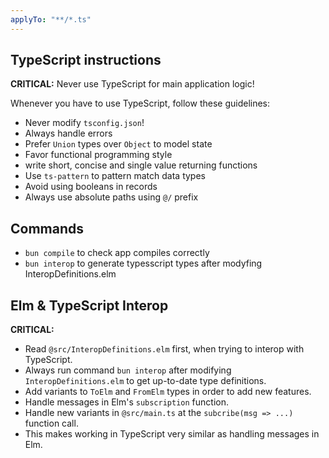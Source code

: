 ```yaml
---
applyTo: "**/*.ts"
---
```


## TypeScript instructions

**CRITICAL:**
Never use TypeScript for main application logic!

Whenever you have to use TypeScript, follow these guidelines:

- Never modify `tsconfig.json`!
- Always handle errors
- Prefer `Union` types over `Object` to model state
- Favor functional programming style
- write short, concise and single value returning functions
- Use `ts-pattern` to pattern match data types
- Avoid using booleans in records
- Always use absolute paths using `@/` prefix

## Commands

- `bun compile` to check app compiles correctly
- `bun interop` to generate typesscript types after modyfing InteropDefinitions.elm

## Elm & TypeScript Interop

**CRITICAL:**

- Read `@src/InteropDefinitions.elm` first, when trying to interop with TypeScript.
- Always run command `bun interop` after modifying `InteropDefinitions.elm` to get up-to-date type definitions.
- Add variants to `ToElm` and `FromElm` types in order to add new features.
- Handle messages in Elm's `subscription` function.
- Handle new variants in `@src/main.ts` at the `subcribe(msg => ...)` function call.
- This makes working in TypeScript very similar as handling messages in Elm.

